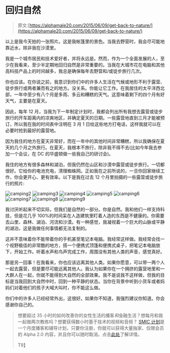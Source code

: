 # 回归自然

> 原文:[https://alphamale20.com/2015/06/09/get-back-to-nature/](https://alphamale20.com/2015/06/09/get-back-to-nature/)

以上是我今天拍的一张照片。这是我帐篷里的景色。当我去野营时，我会尽可能地靠近水，除非我在沙漠里。

我是一个城市居民和技术爱好者，并将永远是。然而，作为一个全面发展的人，至少在我看来，至少半定期地回归自然是非常重要的。当我在大城市花在电脑和其他高科技产品上的时间越多，我总是确保每年去野营和/或徒步旅行几次。

你也应该。在你说之前，我意识到你们中的许多人生活在气候或地形不利于露营、徒步旅行或两者兼而有之的地方。没关系。你能让它工作。在我居住的太平洋西北部，一年中至少有八个月是多雨、多云和糟糕的天气。这意味着剩下的四个月有好天气，主要是在夏天。

因此，每年 12 月，当我为下一年制定计划时，我都会列出所有我想去露营或徒步旅行的开车距离内的凉爽地区，并确定夏天的日期。一些露营地直到三月才能被预订，所以我在我的时间表中注明在 3 月 1 日给这些地方打电话，这样我就可以在必要时抢到最好的露营地。

因为我住的地方在夏天非常好，而在一年中的其他时间非常糟糕，所以我确保在夏天的几个月之外旅行。在夏天，我根本不旅行，除非我不得不去(比如今年我去参加一个会议，在 DC 的华盛顿做一些我自己的研讨会)。

我住的地方有很多森林和湖泊，但我仍然在山区和沙漠中露营或徒步旅行。一切都很好。它给你的电池充电，清理蜘蛛网。正如我在之前所说的，一旦你回家继续工作，你会更开心、更有效率。以下是我在过去 12 个月里拍摄的一些露营或徒步旅行的照片:

![camping2](../Images/7372b506bd349fa43d5e5a13497f5478.png) ![camping3](../Images/042c1ec33b237217892a0e0f0accb6eb.png) ![camping4](../Images/526c64212216fc935b0fb192d7375908.png) ![camping5](../Images/530a1fe780064f02ed6ebcab33220d16.png) ![camping6](../Images/635238c4b5fec0289d682fe66c75419e.png) ![camping7](../Images/83db4b32557ebc0309ab7d6c631d9d7e.png) ![camping8](../Images/081979011dfb282f12cb1f83de123fe2.png) ![camping9](../Images/72daccfe8b473d1bcbb8c03456230fa0.png)

我讨厌听起来不切实际，但我们是自然的一部分。你是自然。我和他们一样支持科技，但是花几乎 100%的时间呆在人造建筑里盯着人造的东西是不健康的。你需要去山里、森林、湖泊、河流和沙漠。有一种感觉，我凝视着一个巨大的山脉或平静的湖泊，这是我做任何事情都无法复制的。

这并不意味着你不能带着你的手机甚至笔记本电脑。我经常这样做。我经常会找一个视野极佳的非常酷的地方，搭一个便携式顶篷和便携式桌子，把笔记本电脑放下，开始工作。听着水声和鸟声完成工作，周围没有其他人类的声音，感觉真好。

那是另一回事！在我看来，你也应该远离其他人类。如果你愿意，可以带一两个人一起去露营，但是要尽可能远离其他人。我认为如果你在一个拥挤的露营地里和一大群人在一起，你就不能得到大自然的全部效果。我不是说我不这样做，但我的目标是当我回到大自然中时，回到一种平静的状态。当你在背景中听到小货车或者妈妈们对着他们的孩子大喊大叫时，你不能这么做。

你们中的许多人已经经常外出，这很好。如果你不知道，我强烈建议你知道。你会感谢你自己的。

> 想要超过 35 小时的如何改善你的女性生活的播客*和*金融生活？想每月和我一起做两次教练吗？想要获得数小时基于技术的视频和音频？ [SMIC 计划](https://alphamale20.kartra.com/page/vIL17)是一个月度播客和辅导计划，只要你注册，你就可以获得大量独家、仅限会员的 Alpha 2.0 内容，并且你可以随时取消。点击[此处](https://alphamale20.kartra.com/page/vIL17)了解详情。
> 
> T9】